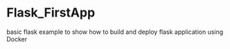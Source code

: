 # Flask_FirstApp
basic flask example to show how to build and deploy flask application using Docker
